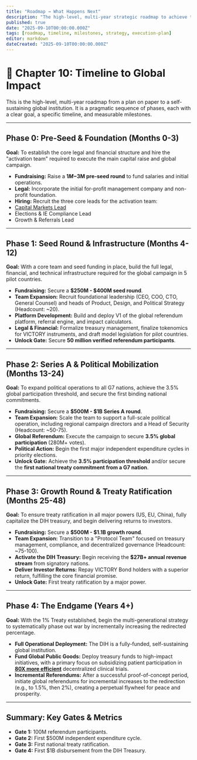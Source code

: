 ```yaml
---
title: "Roadmap → What Happens Next"
description: "The high-level, multi-year strategic roadmap to achieve the 1% Treaty, from initial pre-seed funding to activating the multi-billion dollar DIH Treasury."
published: true
date: "2025-09-10T00:00:00.000Z"
tags: [roadmap, timeline, milestones, strategy, execution-plan]
editor: markdown
dateCreated: "2025-09-10T00:00:00.000Z"
---
```


# 📖 Chapter 10: Timeline to Global Impact

This is the high-level, multi-year roadmap from a plan on paper to a self-sustaining global institution. It is a pragmatic sequence of phases, each with a clear goal, a specific timeline, and measurable milestones.

---

## Phase 0: Pre-Seed & Foundation (Months 0-3)

**Goal:** To establish the core legal and financial structure and hire the "activation team" required to execute the main capital raise and global campaign.

- **Fundraising:** Raise a **$1M-$3M pre-seed round** to fund salaries and initial operations.
- **Legal:** Incorporate the initial for-profit management company and non-profit foundation.
- **Hiring:** Recruit the three core leads for the activation team:
- [Capital Markets Lead](./careers/capital-markets-lead.md)
- Elections & IE Compliance Lead
- Growth & Referrals Lead

---

## Phase 1: Seed Round & Infrastructure (Months 4-12)

**Goal:** With a core team and seed funding in place, build the full legal, financial, and technical infrastructure required for the global campaign in 5 pilot countries.

- **Fundraising:** Secure a **$250M - $400M seed round**.
- **Team Expansion:** Recruit foundational leadership (CEO, COO, CTO, General Counsel) and heads of Product, Design, and Political Strategy (Headcount: ~20).
- **Platform Development:** Build and deploy V1 of the global referendum platform, referral engine, and impact calculators.
- **Legal & Financial:** Formalize treasury management, finalize tokenomics for VICTORY instruments, and draft model legislation for pilot countries.
- **Unlock Gate:** Secure **50 million verified referendum participants**.

---

## Phase 2: Series A & Political Mobilization (Months 13-24)

**Goal:** To expand political operations to all G7 nations, achieve the 3.5% global participation threshold, and secure the first binding national commitments.

- **Fundraising:** Secure a **$500M - $1B Series A round**.
- **Team Expansion:** Scale the team to support a full-scale political operation, including regional campaign directors and a Head of Security (Headcount: ~50-75).
- **Global Referendum:** Execute the campaign to secure **3.5% global participation** (280M+ votes).
- **Political Action:** Begin the first major independent expenditure cycles in priority elections.
- **Unlock Gate:** Achieve the **3.5% participation threshold** and/or secure the **first national treaty commitment from a G7 nation**.

---

## Phase 3: Growth Round & Treaty Ratification (Months 25-48)

**Goal:** To ensure treaty ratification in all major powers (US, EU, China), fully capitalize the DIH treasury, and begin delivering returns to investors.

- **Fundraising:** Secure a **$500M - $1.1B growth round**.
- **Team Expansion:** Transition to a "Protocol Team" focused on treasury management, compliance, and decentralized governance (Headcount: ~75-100).
- **Activate the DIH Treasury:** Begin receiving the **$27B+ annual revenue stream** from signatory nations.
- **Deliver Investor Returns:** Repay VICTORY Bond holders with a superior return, fulfilling the core financial promise.
- **Unlock Gate:** First treaty ratification by a major power.

---

## Phase 4: The Endgame (Years 4+)

**Goal:** With the 1% Treaty established, begin the multi-generational strategy to systematically phase out war by incrementally increasing the redirected percentage.

- **Full Operational Deployment:** The DIH is a fully-funded, self-sustaining global institution.
- **Fund Global Public Goods:** Deploy treasury funds to high-impact initiatives, with a primary focus on subsidizing patient participation in **[80X more efficient](./proof.md)** decentralized clinical trials.
- **Incremental Referendums:** After a successful proof-of-concept period, initiate global referendums for incremental increases to the redirection (e.g., to 1.5%, then 2%), creating a perpetual flywheel for peace and prosperity.

---

## Summary: Key Gates & Metrics

- **Gate 1:** 100M referendum participants.
- **Gate 2:** First $500M independent expenditure cycle.
- **Gate 3:** First national treaty ratification.
- **Gate 4:** First $1B disbursement from the DIH Treasury.
